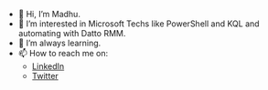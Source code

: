 - 👋 Hi, I’m Madhu.
- 👀 I’m interested in Microsoft Techs like PowerShell and KQL and automating with Datto RMM.
- 🌱 I’m always learning.
- 📫 How to reach me on:
  - [LinkedIn](https://www.linkedin.com/in/madhuperera/ "LinkedIn")
  - [Twitter](https://twitter.com/madhu_perera "Twitter")

<!---
madhuperera/madhuperera is a ✨ special ✨ repository because its `README.md` (this file) appears on your GitHub profile.
You can click the Preview link to take a look at your changes.
--->
